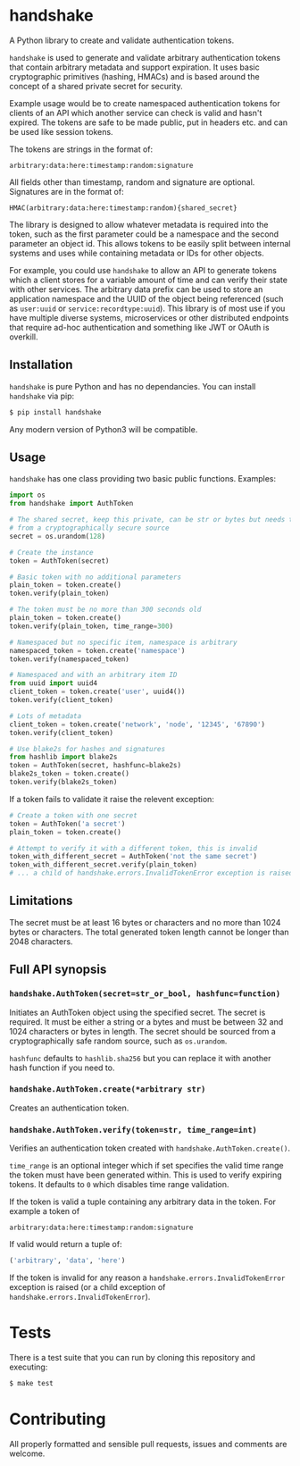 # handshake

A Python library to create and validate authentication tokens.

`handshake` is used to generate and validate arbitrary authentication tokens
that contain arbitrary metadata and support expiration. It uses basic
cryptographic primitives (hashing, HMACs) and is based around the concept of a
shared private secret for security.

Example usage would be to create namespaced authentication tokens for clients
of an API which another service can check is valid and hasn't expired. The
tokens are safe to be made public, put in headers etc. and can be used like
session tokens.

The tokens are strings in the format of:

```
arbitrary:data:here:timestamp:random:signature
```

All fields other than timestamp, random and signature are optional. Signatures
are in the format of:

```
HMAC(arbitrary:data:here:timestamp:random){shared_secret}
```

The library is designed to allow whatever metadata is required into the token,
such as the first parameter could be a namespace and the second parameter an
object id. This allows tokens to be easily split between internal systems and
uses while containing metadata or IDs for other objects.

For example, you could use `handshake` to allow an API to generate tokens which
a client stores for a variable amount of time and can verify their state with
other services. The arbitrary data prefix can be used to store an application
namespace and the UUID of the object being referenced (such as `user:uuid` or
`service:recordtype:uuid`). This library is of most use if you have multiple
diverse systems, microservices or other distributed endpoints that require
ad-hoc authentication and something like JWT or OAuth is overkill.


## Installation

`handshake` is pure Python and has no dependancies. You can install `handshake`
via pip:

```bash
$ pip install handshake
```

Any modern version of Python3 will be compatible.


## Usage

`handshake` has one class providing two basic public functions. Examples:

```python
import os
from handshake import AuthToken

# The shared secret, keep this private, can be str or bytes but needs to be
# from a cryptographically secure source
secret = os.urandom(128)

# Create the instance
token = AuthToken(secret)

# Basic token with no additional parameters
plain_token = token.create()
token.verify(plain_token)

# The token must be no more than 300 seconds old
plain_token = token.create()
token.verify(plain_token, time_range=300)

# Namespaced but no specific item, namespace is arbitrary
namespaced_token = token.create('namespace')
token.verify(namespaced_token)

# Namespaced and with an arbitrary item ID
from uuid import uuid4
client_token = token.create('user', uuid4())
token.verify(client_token)

# Lots of metadata
client_token = token.create('network', 'node', '12345', '67890')
token.verify(client_token)

# Use blake2s for hashes and signatures
from hashlib import blake2s
token = AuthToken(secret, hashfunc=blake2s)
blake2s_token = token.create()
token.verify(blake2s_token)
```

If a token fails to validate it raise the relevent exception:

```python
# Create a token with one secret
token = AuthToken('a secret')
plain_token = token.create()

# Attempt to verify it with a different token, this is invalid
token_with_different_secret = AuthToken('not the same secret')
token_with_different_secret.verify(plain_token)
# ... a child of handshake.errors.InvalidTokenError exception is raised
```

## Limitations

The secret must be at least 16 bytes or characters and no more than 1024 bytes
or characters. The total generated token length cannot be longer than 2048
characters.


## Full API synopsis

### `handshake.AuthToken(secret=str_or_bool, hashfunc=function)`

Initiates an AuthToken object using the specified secret. The secret is
required. It must be either a string or a bytes and must be between 32 and 1024
characters or bytes in length. The secret should be sourced from a
cryptographically safe random source, such as `os.urandom`.

`hashfunc` defaults to `hashlib.sha256` but you can replace it with another
hash function if you need to.

### `handshake.AuthToken.create(*arbitrary str)`

Creates an authentication token.

### `handshake.AuthToken.verify(token=str, time_range=int)`

Verifies an authentication token created with `handshake.AuthToken.create()`.

`time_range` is an optional integer which if set specifies the valid time
range the token must have been generated within. This is used to verify
expiring tokens. It defaults to `0` which disables time range validation.

If the token is valid a tuple containing any arbitrary data in the token. For
example a token of

```
arbitrary:data:here:timestamp:random:signature
```

If valid would return a tuple of:

```python
('arbitrary', 'data', 'here')
```

If the token is invalid for any reason a `handshake.errors.InvalidTokenError`
exception is raised (or a child exception of
`handshake.errors.InvalidTokenError`).


# Tests

There is a test suite that you can run by cloning this repository and
executing:

```bash
$ make test
```


# Contributing

All properly formatted and sensible pull requests, issues and comments are
welcome.
